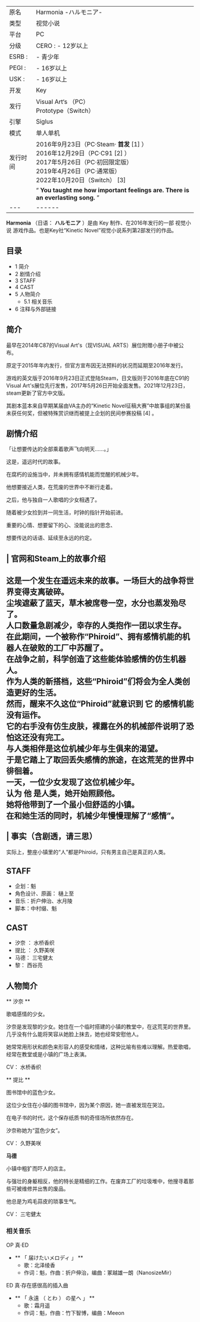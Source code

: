 |  ||
|---|---|
|原名  |  Harmonia -ハルモニア-   |
|类型  |  视觉小说   |
|平台  |  PC   |
|分级  |    CERO  :    \- 12岁以上|
|ESRB  :  |  \- 青少年   |
|PEGI  :  |  \- 16岁以上   |
|USK  :  |  \- 16岁以上   |
|开发  |  Key   |
|发行  |  Visual Art‘s  （PC）   <br>Prototype（Switch）  |
|引擎  |  Siglus   |
|模式  |  单人单机   |
|发行时间  |  2016年9月23日（PC·Steam· **首发** [1]  ）   <br>2016年12月29日（PC·C91  [2]  ）  <br>2017年5月26日（PC·初回限定版）  <br>2019年4月26日（PC·通常版）  <br>2022年10月20日（Switch）  [3]  |
||  “    **You taught me how important feelings are.** **There is an everlasting song.**   ”|
|---|------|
  
**Harmonia** （日语：  **ハルモニア** ）是由  Key  制作、在2016年发行的一部  视觉小说
游戏作品。也是Key社“Kinetic Novel”视觉小说系列第2部发行的作品。

##  目录

  * 1  简介 
  * 2  剧情介绍 
  * 3  STAFF 
  * 4  CAST 
  * 5  人物简介 
    * 5.1  相关音乐 
  * 6  注释与外部链接 

##  简介

最早在2014年C87的Visual Art's（现VISUAL ARTS）展位附赠小册子中被公布。

原定于2015年年内发行，但官方宣布因无法预料的状况而延期至2016年发行。

游戏的英文版于2016年9月23日正式登陆Steam，日文版则于2016年底在C91的Visual
Art's展位先行发售，2017年5月26日开始全面发售。2021年12月23日，steam更新了官方中文版。

其剧本蓝本来自早期某届由VA主办的“Kinetic Novel征稿大赛”中故事组的某份虽未获任何奖，但被特殊赏识继而被提上企划的民间参赛投稿  [4]  。

##  剧情介绍

「让想要传达的全部乘着歌声飞向明天……。」

这是，遥远时代的故事。

在腐朽的设施当中，并未拥有感情机能而觉醒的机械少年。

他想要接近人类，在荒废的世界中不断行走着。

之后，他与独自一人歌唱的少女相遇了。

随着被少女捡到并一同生活，时钟的指针开始前进。

重要的心情、想要留下的心、没能说出的思念、

想要传达的话语、延续至永远的约定。

|  官网和Steam上的故事介绍  
---  
这是一个发生在遥远未来的故事。一场巨大的战争将世界变得支离破碎。 </br> 尘埃遮蔽了蓝天，草木被席卷一空，水分也蒸发殆尽了。 </br>
人口数量急剧减少，幸存的人类抱作一团以求生存。 </br> 在此期间，一个被称作“Phiroid”、拥有感情机能的机器人在破败的工厂中苏醒了。 </br>
在战争之前，科学创造了这些能体验感情的仿生机器人。 </br> 作为人类的新搭档，这些“Phiroid”们将会为全人类创造更好的生活。 </br>
然而，醒来不久这位“Phiroid”就意识到 **它** 的感情机能没有运作。 </br> 它的右手没有仿生皮肤，裸露在外的机械部件说明了恐怕这还没有完工。
</br> 与人类相伴是这位机械少年与生俱来的渴望。 </br> 于是它踏上了取回丢失感情的旅途，在这荒芜的世界中徘徊着。 </br>
一天，一位少女发现了这位机械少年。 </br> 认为 **他** 是人类，她开始照顾他。 </br> 她将他带到了一个虽小但舒适的小镇。 </br>
在和她生活的同时，机械少年慢慢理解了“感情”。 </br>  
|  事实（含剧透，请三思）  
---  
实际上，整座小镇里的“人”都是Phiroid，只有男主自己是真正的人类。 </br>  
  
##  STAFF

  * 企划：魁 
  * 角色设计、原画：  樋上至 
  * 音乐：折户伸治、水月陵 
  * 脚本：中村缀、魁 

##  CAST

  * 汐奈  ：  水桥香织 
  * 提比  ：  久野美咲 
  * 马德：  三宅健太 
  * 黎：  西谷亮 

##  人物简介

** 汐奈  **

歌唱感情的少女。

汐奈是发现黎的少女。她住在一个临时搭建的小镇的教堂中，在这荒芜的世界里。几乎没有什么能将笑容从她脸上抹去，她也经常安慰他人。

她常常用形状和颜色来形容人的感受和情绪，这种比喻有些难以理解。热爱歌唱，经常在教堂或是小镇的广场上表演。

CV：  水桥香织

** 提比  **

图书馆中的蓝色少女。

这位少女住在小镇的图书馆中，因为某个原因，她一直被发现在哭泣。

在电子书的时代，这个保存纸质书的奇怪场所依然存在。

汐奈称她为“蓝色少女”。

CV：  久野美咲

**马德**

小镇中粗犷而吓人的店主。

与强壮的身躯相反，他的特长是精细的工作。在废弃工厂的垃圾堆中，他搜寻着那些可被维修并出售的废品。

他总是为鸡毛蒜皮的琐事生气。

CV：  三宅健太

###  相关音乐

OP  真·ED

  * ** 「  届けたいメロディ  」  **
    * 歌：北泽绫香 
    * 作词：魁，作曲：折户伸治，编曲：冢越雄一朗（NanosizeMir） 

ED  真·存在感很高的插入曲

  * ** 「  永遠  （  とわ  ）  の星へ  」  **
    * 歌：霜月遥 
    * 作词：魁，作曲：竹下智博，编曲：Meeon 